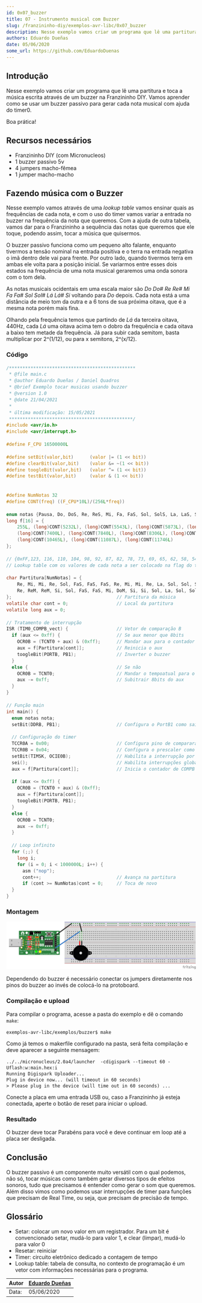 ```yaml
---
id: 0x07_buzzer
title: 07 - Instrumento musical com Buzzer
slug: /franzininho-diy/exemplos-avr-libc/0x07_buzzer
description: Nesse exemplo vamos criar um programa que lê uma partitura e toca a música escrita através de um buzzer no Franzininho DIY
authors: Eduardo Dueñas
date: 05/06/2020
some_url: https://github.com/EduardoDuenas
---
```


## **Introdução**

Nesse exemplo vamos criar um programa que lê uma partitura e toca a música escrita através de um buzzer na Franzininho DIY. Vamos aprender como se usar um buzzer passivo para gerar cada nota musical com ajuda do timer0.

Boa prática!

## **Recursos necessários**

- Franzininho DIY (com Micronucleos)
- 1 buzzer passivo 5v
- 4 jumpers macho-fêmea
- 1 jumper macho-macho

## **Fazendo música com o Buzzer**

Nesse exemplo vamos através de uma *lookup table* vamos ensinar quais as frequências de cada nota, e com o uso do timer vamos variar a entrada no buzzer na frequência da nota que queremos. Com a ajuda de outra tabela, vamos dar para o Franzininho a sequência das notas que queremos que ele toque, podendo assim, tocar a música que quisermos.

O buzzer passivo funciona como um pequeno alto falante, enquanto tivermos a tensão nominal na entrada positiva e o terra na entrada negativa o imã dentro dele vai para frente. Por outro lado, quando tivermos terra em ambas ele volta para a posição inicial. Se variarmos entre esses dois estados na frequência de uma nota musical geraremos uma onda sonora com o tom dela.

As notas musicais ocidentais em uma escala maior são *Do Do# Re Re# Mi Fa Fa# Sol Sol# Lá Lá# Si* voltando para *Do* depois. Cada nota está a uma distância de meio tom da outra e a 6 tons de sua próxima oitava, que é a mesma nota porém mais fina.

Olhando pela frequência temos que partindo de *Lá* da terceira oitava, 440Hz, cada *Lá* uma oitava acima tem o dobro da frequência e cada oitava a baixo tem metade da frequência. Já para subir cada semitom, basta multiplicar por 2^(1/12), ou para x semitons, 2^(x/12).

### **Código**
```c
/***********************************************
 * @file main.c
 * @author Eduardo Dueñas / Daniel Quadros
 * @brief Exemplo tocar musicas usando buzzer
 * @version 1.0
 * @date 21/04/2021
 *
 * última modificação: 15/05/2021
 **********************************************/
#include <avr/io.h>
#include <avr/interrupt.h>

#define F_CPU 16500000L

#define setBit(valor,bit)      (valor |= (1 << bit))
#define clearBit(valor,bit)    (valor &= ~(1 << bit))
#define toogleBit(valor,bit)   (valor ^= (1 << bit))
#define testBit(valor,bit)     (valor & (1 << bit))


#define NumNotas 32
#define CONT(freq) ((F_CPU*10L)/(256L*freq))

enum notas {Pausa, Do, DoS, Re, ReS, Mi, Fa, FaS, Sol, SolS, La, LaS, Si, DoM, DoSM, ReM};
long f[16] = {
    255L, (long)CONT(5232L), (long)CONT(5543L), (long)CONT(5873L), (long)CONT(6222L), (long)CONT(6592L), (long)CONT(6984L),
    (long)CONT(7400L), (long)CONT(7840L), (long)CONT(8306L), (long)CONT(8800L), (long)CONT(9323L), (long)CONT(9877L),
    (long)CONT(10465L), (long)CONT(11087L), (long)CONT(11746L)
};

// {0xFF,123, 116, 110, 104, 98, 92, 87, 82, 78, 73, 69, 65, 62, 58, 54}
// Lookup table com os valores de cada nota a ser colocado na flag do timer

char Partitura[NumNotas] = {
    Re, Mi, Mi, Re, Sol, FaS, FaS, FaS, Re, Mi, Mi, Re, La, Sol, Sol, Sol,
    Re, ReM, ReM, Si, Sol, FaS, FaS, Mi, DoM, Si, Si, Sol, La, Sol, Sol, Sol
};                                       // Partitura da música
volatile char cont = 0;                  // Local da partitura
volatile long aux = 0;

// Tratamento de interrupção
ISR (TIM0_COMPB_vect) {                  // Vetor de comparação B
  if (aux <= 0xff) {                     // Se aux menor que 8bits
    OCR0B = (TCNT0 + aux) & (0xff);      // Mandar aux para o contador
    aux = f[Partitura[cont]];            // Reinicia o aux
    toogleBit(PORTB, PB1);               // Inverter o buzzer
  }
  else {                                 // Se não
    OCR0B = TCNT0;                       // Mandar o tempoatual para o contador, o mesmo que esperar um overflow
    aux -= 0xff;                         // Subitrair 8bits do aux
  }
}

// Função main
int main() {
  enum notas nota;
  setBit(DDRB, PB1);                     // Configura o PortB1 como saída, pino do buzzer

  // Configuração do timer
  TCCR0A = 0x00;                         // Configura pino de compararação desconectado
  TCCR0B = 0x04;                         // Configura o prescaler como 256
  setBit(TIMSK, OCIE0B);                 // Habilita a interrupção por comparação de COMPB
  sei();                                 // Habilita interrupções globais
  aux = f[Partitura[cont]];              // Inicia o contador de COMPB

  if (aux <= 0xff) {
    OCR0B = (TCNT0 + aux) & (0xff);
    aux = f[Partitura[cont]];
    toogleBit(PORTB, PB1);
  }
  else {
    OCR0B = TCNT0;
    aux -= 0xff;
  }

  // Loop infinito
  for (;;) {
    long i;
    for (i = 0; i < 1000000L; i++) {
      asm ("nop");
      cont++;                            // Avança na partitura
      if (cont >= NumNotas)cont = 0;     // Toca de novo
  }
}
```

### **Montagem**

![circuito buzzer](img/0x07/Exemplo_Buzzer_Circuito.png)

Dependendo do buzzer é necessário conectar os jumpers diretamente nos pinos do buzzer ao invés de colocá-lo na protoboard.

### **Compilação e upload**

Para compilar o programa, acesse a pasta do exemplo e dê o comando `make`:

```
exemplos-avr-libc/exemplos/buzzer$ make
```

Como já temos o makerfile configurado na pasta, será feita compilação e deve aparecer a seguinte mensagem:

```
../../micronucleus/2.0a4/launcher  -cdigispark --timeout 60 -Uflash:w:main.hex:i
Running Digispark Uploader...
Plug in device now... (will timeout in 60 seconds)
> Please plug in the device (will time out in 60 seconds) ...
```

Conecte a placa em uma entrada USB ou, caso a Franzininho já esteja conectada, aperte o botão de reset para iniciar o upload.


### **Resultado**

O buzzer deve tocar Parabéns para você e deve continuar em loop até a placa ser desligada.

## **Conclusão**

O buzzer passivo é um componente muito versátil com o qual podemos, não só, tocar músicas como também gerar diversos tipos de efeitos sonoros, tudo que precisamos é entender como gerar o som que queremos. Além disso vimos como podemos usar interrupções de timer para funções que precisam de Real Time, ou seja, que precisam de precisão de tempo.


## Glossário

- Setar: colocar um novo valor em um registrador. Para um bit é convencionado setar, mudá-lo para valor 1, e clear (limpar), mudá-lo para valor 0
- Resetar: reiniciar
- Timer: circuito eletrônico dedicado a contagem de tempo
- Lookup table: tabela de consulta, no contexto de programação é um vetor com informações necessárias para o programa.


| Autor | [Eduardo Dueñas](https://github.com/EduardoDuenas) |
|-------|-------------|
| Data: | 05/06/2020  |
